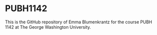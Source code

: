# PUBH1142

This is the GitHub repository of Emma Blumenkrantz for the course PUBH 1142 at The George Washington University.
